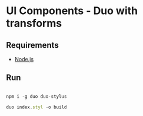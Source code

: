 # UI Components - Duo with transforms

## Requirements

- [Node.js](http://nodejs.org)


## Run

```js

npm i -g duo duo-stylus

duo index.styl -o build
```
